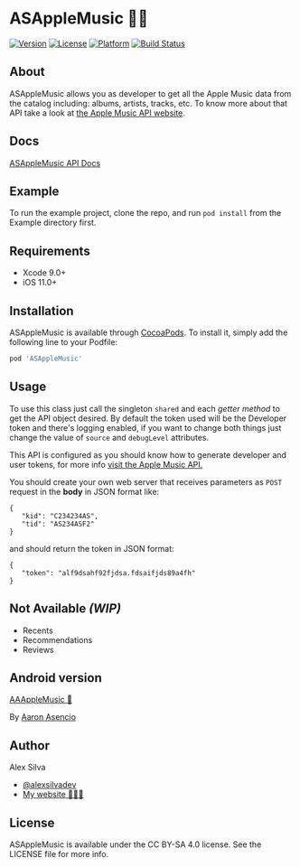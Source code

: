 # ASAppleMusic 🍎🎵

[![Version](https://img.shields.io/cocoapods/v/ASAppleMusic.svg?style=flat)](http://cocoapods.org/pods/ASAppleMusic)
[![License](https://img.shields.io/cocoapods/l/ASAppleMusic.svg?style=flat)](http://cocoapods.org/pods/ASAppleMusic)
[![Platform](https://img.shields.io/cocoapods/p/ASAppleMusic.svg?style=flat)](http://cocoapods.org/pods/ASAppleMusic)
[![Build Status](https://travis-ci.org/Alexsays/ASAppleMusic.svg?branch=master)](https://travis-ci.org/Alexsays/ASAppleMusic)

## About
ASAppleMusic allows you as developer to get all the Apple Music data from the catalog including: albums, artists, tracks, etc.
To know more about that API take a look at [the Apple Music API website](https://developer.apple.com/library/content/documentation/NetworkingInternetWeb/Conceptual/AppleMusicWebServicesReference/index.html).

## Docs

[ASAppleMusic API Docs](http://asapplemusic.alexsays.info)

## Example

To run the example project, clone the repo, and run `pod install` from the Example directory first.

## Requirements

- Xcode 9.0+
- iOS 11.0+

## Installation

ASAppleMusic is available through [CocoaPods](http://cocoapods.org). To install
it, simply add the following line to your Podfile:

```ruby
pod 'ASAppleMusic'
```

## Usage

To use this class just call the singleton `shared` and each *getter method* to get the API object desired.
 By default the token used will be the Developer token and there's logging enabled, if you want to change both things just change the value of `source` and `debugLevel` attributes.

 This API is configured as you should know how to generate developer and user tokens, for more info [visit the Apple Music API.](https://developer.apple.com/library/content/documentation/NetworkingInternetWeb/Conceptual/AppleMusicWebServicesReference/SetUpWebServices.html)

 You should create your own web server that receives parameters as `POST` request in the **body** in JSON format like:
 ````
 {
    "kid": "C234234AS",
    "tid": "AS234ASF2"
 }
 ````

 and should return the token in JSON format:
 ````
 {
    "token": "alf9dsahf92fjdsa.fdsaifjds89a4fh"
 }
 ````

## Not Available *(WIP)*

- Recents
- Recommendations
- Reviews

## Android version

[AAAppleMusic 🎵](https://github.com/aaronat1/AAAppleMusic)

By [Aaron Asencio](http://aaronat1.com)

## Author

Alex Silva

- [@alexsilvadev](https://twitter.com/alexsilvadev)
- [My website 👨🏻‍💻](https://alexsilva.dev)

## License

ASAppleMusic is available under the CC BY-SA 4.0 license. See the LICENSE file for more info.
